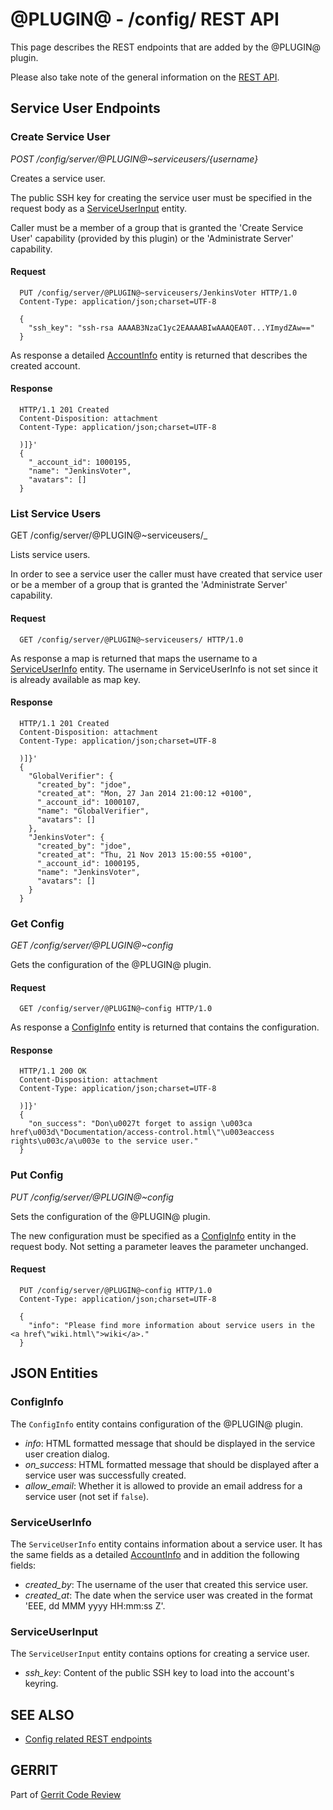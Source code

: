 @PLUGIN@ - /config/ REST API
============================

This page describes the REST endpoints that are added by the @PLUGIN@
plugin.

Please also take note of the general information on the
[REST API](../../../Documentation/rest-api.html).

<a id="project-endpoints"> Service User Endpoints
-------------------------------------------------

### <a id="create-service-user"> Create Service User
_POST /config/server/@PLUGIN@~serviceusers/\{username\}_

Creates a service user.

The public SSH key for creating the service user must be specified in
the request body as a [ServiceUserInput](#service-user-input) entity.

Caller must be a member of a group that is granted the 'Create Service
User' capability (provided by this plugin) or the 'Administrate Server'
capability.

#### Request

```
  PUT /config/server/@PLUGIN@~serviceusers/JenkinsVoter HTTP/1.0
  Content-Type: application/json;charset=UTF-8

  {
    "ssh_key": "ssh-rsa AAAAB3NzaC1yc2EAAAABIwAAAQEA0T...YImydZAw=="
  }
```

As response a detailed [AccountInfo](../../../Documentation/rest-api-accounts.html#account-info)
entity is returned that describes the created account.

#### Response

```
  HTTP/1.1 201 Created
  Content-Disposition: attachment
  Content-Type: application/json;charset=UTF-8

  )]}'
  {
    "_account_id": 1000195,
    "name": "JenkinsVoter",
    "avatars": []
  }
```

### <a id="list-service-users"> List Service Users
GET /config/server/@PLUGIN@~serviceusers/_

Lists service users.

In order to see a service user the caller must have created that service
user or be a member of a group that is granted the 'Administrate Server'
capability.

#### Request

```
  GET /config/server/@PLUGIN@~serviceusers/ HTTP/1.0
```

As response a map is returned that maps the username to a
[ServiceUserInfo](#service-user-info) entity. The username in
ServiceUserInfo is not set since it is already available as map key.

#### Response

```
  HTTP/1.1 201 Created
  Content-Disposition: attachment
  Content-Type: application/json;charset=UTF-8

  )]}'
  {
    "GlobalVerifier": {
      "created_by": "jdoe",
      "created_at": "Mon, 27 Jan 2014 21:00:12 +0100",
      "_account_id": 1000107,
      "name": "GlobalVerifier",
      "avatars": []
    },
    "JenkinsVoter": {
      "created_by": "jdoe",
      "created_at": "Thu, 21 Nov 2013 15:00:55 +0100",
      "_account_id": 1000195,
      "name": "JenkinsVoter",
      "avatars": []
    }
  }
```

### <a id="get-config"> Get Config
_GET /config/server/@PLUGIN@~config_

Gets the configuration of the @PLUGIN@ plugin.

#### Request

```
  GET /config/server/@PLUGIN@~config HTTP/1.0
```

As response a [ConfigInfo](#config-info) entity is returned that
contains the configuration.

#### Response

```
  HTTP/1.1 200 OK
  Content-Disposition: attachment
  Content-Type: application/json;charset=UTF-8

  )]}'
  {
    "on_success": "Don\u0027t forget to assign \u003ca href\u003d\"Documentation/access-control.html\"\u003eaccess rights\u003c/a\u003e to the service user."
  }
```

### <a id="put-config"> Put Config
_PUT /config/server/@PLUGIN@~config_

Sets the configuration of the @PLUGIN@ plugin.

The new configuration must be specified as a [ConfigInfo](#config-info)
entity in the request body. Not setting a parameter leaves the parameter
unchanged.

#### Request

```
  PUT /config/server/@PLUGIN@~config HTTP/1.0
  Content-Type: application/json;charset=UTF-8

  {
    "info": "Please find more information about service users in the <a href\"wiki.html\">wiki</a>."
  }
```


<a id="json-entities">JSON Entities
-----------------------------------

### <a id="config-info"></a>ConfigInfo

The `ConfigInfo` entity contains configuration of the @PLUGIN@ plugin.

* _info_: HTML formatted message that should be displayed in the
  service user creation dialog.
* _on\_success_: HTML formatted message that should be displayed after
  a service user was successfully created.
* _allow\_email_: Whether it is allowed to provide an email address for
  a service user (not set if `false`).

### <a id="service-user-info"></a>ServiceUserInfo

The `ServiceUserInfo` entity contains information about a service user.
It has the same fields as a detailed
[AccountInfo](../../../Documentation/rest-api-accounts.html#account-info)
and in addition the following fields:

* _created\_by_: The username of the user that created this service
  user.
* _created\_at_: The date when the service user was created in the
  format 'EEE, dd MMM yyyy HH:mm:ss Z'.

### <a id="service-user-input"></a>ServiceUserInput

The `ServiceUserInput` entity contains options for creating a service
user.

* _ssh\_key_: Content of the public SSH key to load into the account's keyring.

SEE ALSO
--------

* [Config related REST endpoints](../../../Documentation/rest-api-config.html)

GERRIT
------
Part of [Gerrit Code Review](../../../Documentation/index.html)
